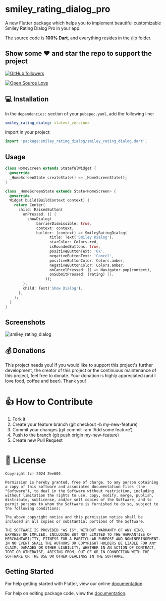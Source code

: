 # smiley_rating_dialog_pro

A new Flutter package which helps you to implement beautiful customizable Smiley Rating Dialog Pro in your app.

The source code is **100% Dart**, and everything resides in the [/lib](https://github.com/mohak1283/Smiley-Rating-Dialog/tree/master/lib) folder.

## Show some :heart: and star the repo to support the project

 [![GitHub followers](https://img.shields.io/github/followers/mohak1283.svg?style=social&label=Follow)](https://github.com/zee604) 

[![Open Source Love](https://badges.frapsoft.com/os/v1/open-source.svg?v=102)](https://opensource.org/licenses/Apache-2.0)



## 💻 Installation

In the `dependencies:` section of your `pubspec.yaml`, add the following line:

```yaml
smiley_rating_dialog: <latest_version>
```

Import in your project:
```dart
import 'package:smiley_rating_dialog/smiley_rating_dialog.dart';
```

## **Usage**
```dart
class HomeScreen extends StatefulWidget {
  @override
  _HomeScreenState createState() => _HomeScreenState();
}

class _HomeScreenState extends State<HomeScreen> {
  @override
  Widget build(BuildContext context) {
    return Center(
      child: RaisedButton(
        onPressed: () {
          showDialog(
              barrierDismissible: true,
              context: context,
              builder: (context) => SmileyRatingDialog(
                    title: Text('Smiley Dialog'),
                    starColor: Colors.red,
                    isRoundedButtons: true,
                    positiveButtonText: 'Ok',
                    negativeButtonText: 'Cancel',
                    positiveButtonColor: Colors.amber,
                    negativeButtonColor: Colors.amber,
                    onCancelPressed: () => Navigator.pop(context),
                    onSubmitPressed: (rating) {},
                  ));
        },
        child: Text('Show Dialog'),
      ),
    );
  }
}
```
## Screenshots

![smiley_rating_dialog](https://user-images.githubusercontent.com/35039342/56470228-9ff8d180-6461-11e9-9d2d-5e48be3862b6.gif)


## 💰 Donations

This project needs you! If you would like to support this project's further development, the creator of this project or the continuous maintenance of this project, feel free to donate. Your donation is highly appreciated (and I love food, coffee and beer). Thank you!


# 👍 How to Contribute

1. Fork it
2. Create your feature branch (git checkout -b my-new-feature)
3. Commit your changes (git commit -am 'Add some feature')
4. Push to the branch (git push origin my-new-feature)
5. Create new Pull Request

# 📃 License

    Copyright (c) 2024 Zee604

    Permission is hereby granted, free of charge, to any person obtaining a copy of this software and associated documentation files (the "Software"), to deal in the Software without restriction, including without limitation the rights to use, copy, modify, merge, publish, distribute, sublicense, and/or sell copies of the Software, and to permit persons to whom the Software is furnished to do so, subject to the following conditions:

    The above copyright notice and this permission notice shall be included in all copies or substantial portions of the Software.

    THE SOFTWARE IS PROVIDED "AS IS", WITHOUT WARRANTY OF ANY KIND, EXPRESS OR IMPLIED, INCLUDING BUT NOT LIMITED TO THE WARRANTIES OF MERCHANTABILITY, FITNESS FOR A PARTICULAR PURPOSE AND NONINFRINGEMENT. IN NO EVENT SHALL THE AUTHORS OR COPYRIGHT HOLDERS BE LIABLE FOR ANY CLAIM, DAMAGES OR OTHER LIABILITY, WHETHER IN AN ACTION OF CONTRACT, TORT OR OTHERWISE, ARISING FROM, OUT OF OR IN CONNECTION WITH THE SOFTWARE OR THE USE OR OTHER DEALINGS IN THE SOFTWARE.

## Getting Started

For help getting started with Flutter, view our online [documentation](https://flutter.dev/).

For help on editing package code, view the [documentation](https://flutter.dev/developing-packages/).

